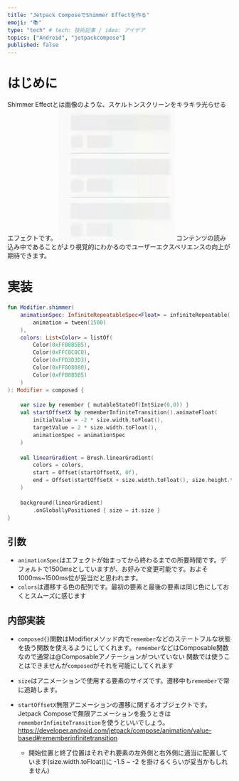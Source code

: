 ```yaml
---
title: "Jetpack ComposeでShimmer Effectを作る"
emoji: "📚"
type: "tech" # tech: 技術記事 / idea: アイデア
topics: ["Android", "jetpackcompose"]
published: false
---
```

# はじめに
Shimmer Effectとは画像のような、スケルトンスクリーンをキラキラ光らせるエフェクトです。 
![](/images/shimmer.gif)
コンテンツの読み込み中であることがより視覚的にわかるのでユーザーエクスペリエンスの向上が期待できます。
# 実装
```kotlin
fun Modifier.shimmer(
    animationSpec: InfiniteRepeatableSpec<Float> = infiniteRepeatable(
        animation = tween(1500)
    ),
    colors: List<Color> = listOf(
        Color(0xFFB8B5B5),
        Color(0xFFC0C0C0),
        Color(0xFFD3D3D3),
        Color(0xFF808080),
        Color(0xFFB8B5B5)
    )
): Modifier = composed {

    var size by remember { mutableStateOf(IntSize(0,0)) }
    val startOffsetX by rememberInfiniteTransition().animateFloat(
        initialValue = -2 * size.width.toFloat(),
        targetValue = 2 * size.width.toFloat(),
        animationSpec = animationSpec
    )

    val linearGradient = Brush.linearGradient(
        colors = colors,
        start = Offset(startOffsetX, 0f),
        end = Offset(startOffsetX + size.width.toFloat(), size.height.toFloat())
    )

    background(linearGradient)
        .onGloballyPositioned { size = it.size }
}

```
## 引数
- `animationSpec`はエフェクトが始まってから終わるまでの所要時間です。デフォルトで1500msとしていますが、お好みで変更可能です。およそ1000ms~1500ms位が妥当だと思われます。
- `colors`は遷移する色の配列です。最初の要素と最後の要素は同じ色にしておくとスムーズに感じます

## 内部実装
- `composed{}`関数はModifierメソッド内で`remember`などのステートフルな状態を扱う関数を使えるようにしてくれます。`remember`などはComposable関数なので通常は@Composableアノテーションがついていない
関数では使うことはできませんが`composed`がそれを可能にしてくれます

- `size`はアニメーションで使用する要素のサイズです。遷移中も`remember`で常に追跡します。
- `startOffsetX`無限アニメーションの遷移に関するオブジェクトです。Jetpack Composeで無限アニメーションを扱うときは`rememberInfiniteTransition`を使うといいでしょう。
  https://developer.android.com/jetpack/compose/animation/value-based#rememberinfinitetransition
  - 開始位置と終了位置はそれぞれ要素の左外側と右外側に適当に配置しています(size.width.toFloat()に -1.5 ~ -2 を掛けるくらいが妥当かもしれません)